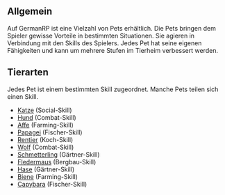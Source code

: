 ## Allgemein

Auf GermanRP ist eine Vielzahl von Pets erhältlich.
Die Pets bringen dem Spieler gewisse Vorteile in bestimmten Situationen.
Sie agieren in Verbindung mit den Skills des Spielers. 
Jedes Pet hat seine eigenen Fähigkeiten und kann um mehrere Stufen im Tierheim verbessert werden.

## Tierarten

Jedes Pet ist einem bestimmten Skill zugeordnet.
 Manche Pets teilen sich einen Skill.

 - [Katze](pages/pets/katze) (Social-Skill)
 - [Hund](pages/pets/hund) (Combat-Skill)
 - [Affe](pages/pets/affe) (Farming-Skill)
 - [Papagei](pages/pets/papagei) (Fischer-Skill)
 - [Rentier](pages/pets/rentier) (Koch-Skill)
 - [Wolf](pages/pets/wolf) (Combat-Skill)
 - [Schmetterling](pages/pets/schmetterling) (Gärtner-Skill)
 - [Fledermaus](pages/pets/fledermaus) (Bergbau-Skill)
 - [Hase](pages/pets/hase) (Gärtner-Skill)
 - [Biene](pages/pets/biene) (Farming-Skill)
 - [Capybara](pages/pets/capybara) (Fischer-Skill)